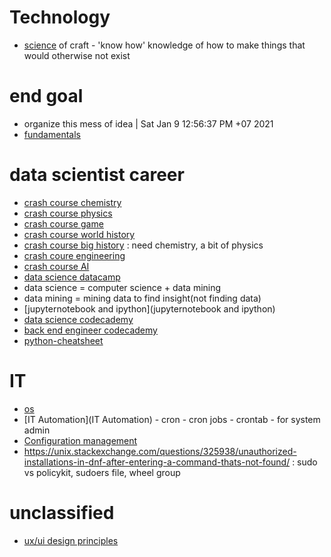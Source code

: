 # Technology
* [science](science) of craft - 'know how' knowledge of how to make things that would otherwise not exist
# end goal
* organize this mess of idea | Sat Jan  9 12:56:37 PM +07 2021
* [fundamentals](fundamentals)

# data scientist career
* [crash course chemistry](crash-course-chemistry)
* [crash course physics](crash-course-physics)
* [crash course game](crash-course-game)
* [crash course world history](crash-course-world-history)
* [crash course big history](crash-course-big-history) : need chemistry, a bit of physics
* [crash coure engineering](crash-cour-engineering)
* [crash course AI](crash-course-AI)
* [data science datacamp](data-science-datacamp)
* data science = computer science + data mining
* data mining = mining data to find insight(not finding data)
* [jupyternotebook and ipython](jupyternotebook and ipython)
* [data science codecademy](data-science-codecademy)
* [back end engineer codecademy](back-end-engineer-codecademy)
* [python-cheatsheet](https://www.codecademy.com/learn/paths/data-science/tracks/dscp-python-fundamentals/modules/dscp-python-lists/cheatsheet)

# IT
* [os](os)
* [IT Automation](IT Automation) - cron - cron jobs - crontab - for system admin
* [Configuration management](cm) 
* https://unix.stackexchange.com/questions/325938/unauthorized-installations-in-dnf-after-entering-a-command-thats-not-found/ : sudo vs policykit, sudoers file, wheel group

# unclassified
* [ux/ui design principles](https://www.springboard.com/blog/ux-design-principles/)
